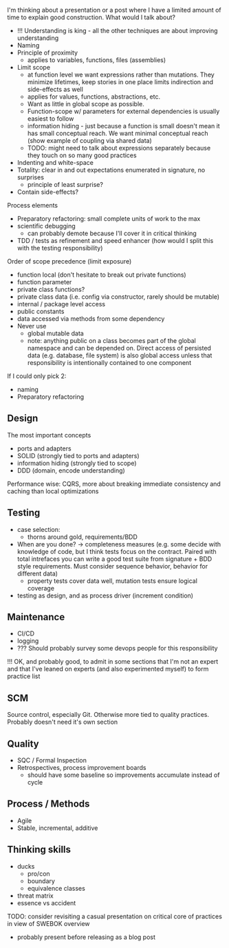 I'm thinking about a presentation or a post where I have a limited amount of time to explain good construction. What would I talk about?
- !!! Understanding is king - all the other techniques are about improving understanding
- Naming
- Principle of proximity
  - applies to variables, functions, files (assemblies)
- Limit scope
  - at function level we want expressions rather than mutations. They minimize lifetimes, keep stories in one place limits indirection and side-effects as well
  - applies for values, functions, abstractions, etc. 
  - Want as little in global scope as possible. 
  - Function-scope w/ parameters for external dependencies is usually easiest to follow
  - information hiding - just because a function is small doesn't mean it has small conceptual reach. We want minimal conceptual reach (show example of coupling via shared data)
  - TODO: might need to talk about expressions separately because they touch on so many good practices
- Indenting and white-space
- Totality: clear in and out expectations enumerated in signature, no surprises 
  - principle of least surprise?
- Contain side-effects?

Process elements
- Preparatory refactoring: small complete units of work to the max
- scientific debugging
  - can probably demote because I'll cover it in critical thinking
- TDD / tests as refinement and speed enhancer (how would I split this with the testing responsibility)


Order of scope precedence (limit exposure)
- function local (don't hesitate to break out private functions)
- function parameter
- private class functions?
- private class data (i.e. config via constructor, rarely should be mutable)
- internal / package level access
- public constants
- data accessed via methods from some dependency
- Never use
  - global mutable data
  - note: anything public on a class becomes part of the global namespace and can be depended on. Direct access of persisted data (e.g. database, file system) is also global access unless that responsibility is intentionally contained to one component


If I could only pick 2:
- naming
- Preparatory refactoring


## Design

The most important concepts
- ports and adapters
- SOLID (strongly tied to ports and adapters)
- information hiding (strongly tied to scope)
- DDD (domain, encode understanding)

Performance wise: CQRS, more about breaking immediate consistency and caching than local optimizations


## Testing
- case selection: 
  - thorns around gold, requirements/BDD
- When are you done? -> completeness measures (e.g. some decide with knowledge of code, but I think tests focus on the contract. Paired with total intrefaces you can write a good test suite from signature + BDD style requirements. Must consider sequence behavior, behavior for different data)
  - property tests cover data well, mutation tests ensure logical coverage
- testing as design, and as process driver (increment condition)

## Maintenance

- CI/CD
- logging
- ??? Should probably survey some devops people for this responsibility

!!! OK, and probably good, to admit in some sections that I'm not an expert and that I've leaned on experts (and also experimented myself) to form practice list

## SCM

Source control, especially Git. Otherwise more tied to quality practices. Probably doesn't need it's own section

## Quality

- SQC / Formal Inspection
- Retrospectives, process improvement boards
  - should have some baseline so improvements accumulate instead of cycle

## Process / Methods

- Agile
- Stable, incremental, additive

## Thinking skills
- ducks
  - pro/con
  - boundary
  - equivalence classes
- threat matrix
- essence vs accident


TODO: consider revisiting a casual presentation on critical core of practices in view of SWEBOK overview
- probably present before releasing as a blog post